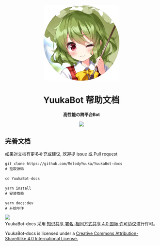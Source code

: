 <p align='center'>
    <a herf=''>
        <img src='./docs/.vuepress/public/images/logo.webp' width='250px' height='250px' akt='YuukaBot'>
    </a>
</p>


<div align="center">

# YuukaBot 帮助文档

**高性能の跨平台Bot**

![](https://github.com/MelodyYuuka/YuukaBot-docs/workflows/docs/badge.svg)

</div>


## 完善文档

如果对文档有更多补充或建议, 欢迎提 issue 或 Pull request


```shell
git clone https://github.com/MelodyYuuka/YuukaBot-docs
# 拉取源码

cd YuukaBot-docs

yarn install
# 安装依赖

yarn docs:dev
# 开始写作
```


[![](https://i.creativecommons.org/l/by-sa/4.0/88x31.png)](http://creativecommons.org/licenses/by-sa/4.0/)  
YuukaBot-docs 采用 [知识共享 署名-相同方式共享 4.0 国际 许可协议](http://creativecommons.org/licenses/by-sa/4.0/)进行许可。

YuukaBot-docs is licensed under a [Creative Commons Attribution-ShareAlike 4.0 International License.](http://creativecommons.org/licenses/by-sa/4.0/)